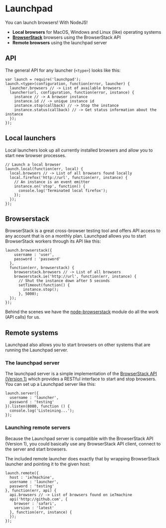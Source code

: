 # Launchpad

You can launch browsers! With NodeJS!

* __Local browsers__ for MacOS, Windows and Linux (like) operating systems
* __[BrowserStack](http://browserstack.com)__ browsers using the BrowserStack API
* __Remote browsers__ using the launchpad server

## API

The general API for any launcher (`<type>`) looks like this:

    var launch = require('launchpad');
    launch.<type>(configuration, function(error, launcher) {
      launcher.browsers // -> List of available browsers
      launcher(url, configuration, function(error, instance) {
        instance // -> A browser instance
        instance.id // -> unique instance id
        instance.stop(callback) // -> Stop the instance
        instance.status(callback) // -> Get status information about the instance
      });
    });

## Local launchers

Local launchers look up all currently installed browsers and allow you to start new browser processes.

    // Launch a local browser
    launch.local(function(err, local) {
      local.browsers // -> List of all browsers found locally
      local.firefox('http://url', function(err, instance) {
        // An instance is an event emitter
        instance.on('stop', function() {
          console.log('Terminated local firefox');
        });
      });
    });

## Browserstack

BrowserStack is a great cross-browser testing tool and offers API access to any account that is on a monthly plan.
Launchpad allows you to start BrowserStack workers through its API like this:

    launch.browserstack({
        username : 'user',
        password : 'password'
      },
      function(err, browserstack) {
        browserstack.browsers // -> List of all browsers
        browserstack.ie('http://url', function(err, instance) {
          // Shut the instance down after 5 seconds
          setTimeout(function() {
            instance.stop();
          }, 5000);
      });
    });

Behind the scenes we have the [node-browserstack](https://github.com/scottgonzalez/node-browserstack)
module do all the work (API calls) for us.

## Remote systems

Launchpad also allows you to start browsers on other systems that are running the Launchpad server.

### The launchpad server

The launchpad server is a simple implementation of the [BrowserStack API (Version 1)](https://github.com/browserstack/api)
which provides a RESTful interface to start and stop browsers. You can set up a Launchpad server like this:

    launch.server({
      username : 'launcher',
      password : 'testing'
    }).listen(8080, function () {
      console.log('Listeining...');
    });

### Launching remote servers

Because the Launchpad server is compatible with the BrowserStack API (Version 1), you could basically use
any BrowserStack API client, connect to the server and start browsers.

The included remote launcher does exactly that by wrapping BrowserStack launcher and pointing it to
the given host:

    launch.remote({
      host : 'ie7machine',
      username : 'launcher',
      password : 'testing'
    }, function(err, api) {
      api.browsers // -> List of browsers found on ie7machine
      api('http://github.com', {
        browser : 'safari',
        version : 'latest'
      }, function(err, instance) {
      });
    });
